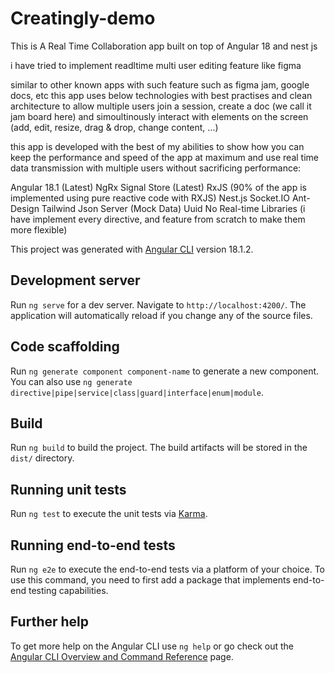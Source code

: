 # Creatingly-demo

This is A Real Time Collaboration app built on top of Angular 18 and nest js

i have tried to implement readltime multi user editing feature like figma



similar to other known apps with such feature such as figma jam, google docs, etc this app uses below technologies with best practises and
clean architecture to allow multiple users join a session, create a doc (we call it jam board here) and simoultinously interact with elements on the screen (add, edit, resize, drag & drop, change content, ...)

this app is developed with the best of my abilities to show how you can keep the performance and speed of the app at maximum and use real time data transmission with multiple users without sacrificing
performance:

Angular 18.1 (Latest)
NgRx Signal Store (Latest)
RxJS (90% of the app is implemented using pure reactive code with RXJS)
Nest.js
Socket.IO
Ant-Design
Tailwind
Json Server (Mock Data)
Uuid
No Real-time Libraries (i have implement every directive, and feature from scratch to make them more flexible)

This project was generated with [Angular CLI](https://github.com/angular/angular-cli) version 18.1.2.

## Development server

Run `ng serve` for a dev server. Navigate to `http://localhost:4200/`. The application will automatically reload if you change any of the source files.

## Code scaffolding

Run `ng generate component component-name` to generate a new component. You can also use `ng generate directive|pipe|service|class|guard|interface|enum|module`.

## Build

Run `ng build` to build the project. The build artifacts will be stored in the `dist/` directory.

## Running unit tests

Run `ng test` to execute the unit tests via [Karma](https://karma-runner.github.io).

## Running end-to-end tests

Run `ng e2e` to execute the end-to-end tests via a platform of your choice. To use this command, you need to first add a package that implements end-to-end testing capabilities.

## Further help

To get more help on the Angular CLI use `ng help` or go check out the [Angular CLI Overview and Command Reference](https://angular.dev/tools/cli) page.
